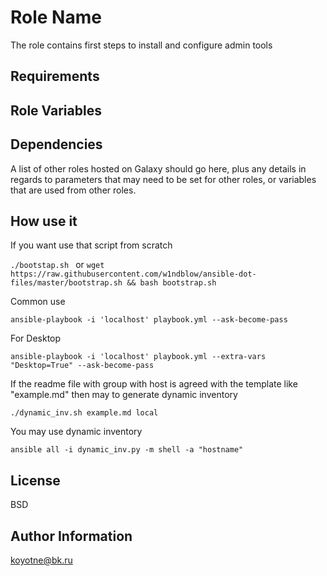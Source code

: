 Role Name
=========

The role contains first steps to install and configure admin tools

Requirements
------------


Role Variables
--------------


Dependencies
------------

A list of other roles hosted on Galaxy should go here, plus any details in regards to parameters that may need to be set for other roles, or variables that are used from other roles.

How use it
----------
If you want use that script from scratch

```./bootstap.sh ``` or ```wget https://raw.githubusercontent.com/w1ndblow/ansible-dot-files/master/bootstrap.sh && bash bootstrap.sh ```

Common use

```ansible-playbook -i 'localhost' playbook.yml --ask-become-pass```

For Desktop

```ansible-playbook -i 'localhost' playbook.yml --extra-vars "Desktop=True" --ask-become-pass```

If the readme file with group with host is agreed with the template like "example.md" then may to generate dynamic inventory

```./dynamic_inv.sh example.md local```

You may use dynamic inventory

```ansible all -i dynamic_inv.py -m shell -a "hostname" ```

License
-------

BSD

Author Information
------------------

koyotne@bk.ru
